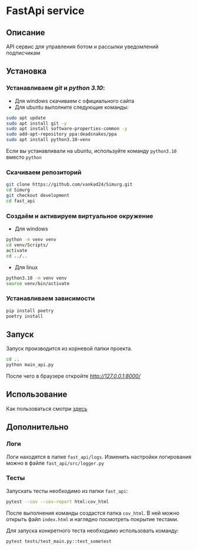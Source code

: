 # FastApi service
## Описание
API сервис для управления ботом и рассылки уведомлений подписчикам
## Установка
### Устанавливаем *git* и *python 3.10*:
- Для windows скачиваем с официального сайта
- Для ubuntu выполните следующие команды:
```bash
sudo apt update
sudo apt install git -y
sudo apt install software-properties-common -y
sudo add-apt-repository ppa:deadsnakes/ppa
sudo apt install python3.10-venv
```
Если вы устанавливали на ubuntu, используйте команду `python3.10` вместо `python`


### Скачиваем репозиторий
```bash
git clone https://github.com/vankad24/Simurg.git
cd Simurg
git checkout development
cd fast_api
```

### Создаём и активируем виртуальное окружение
- Для windows
```bash
python -m venv venv
cd venv/Scripts/
activate
cd ../..
```
- Для linux
```bash
python3.10 -m venv venv
source venv/bin/activate
```

### Устанавливаем зависимости
```bash
pip install poetry
poetry install
```

## Запуск
Запуск производится из корневой папки проекта.
```bash
cd ..
python main_api.py
```
 
После чего в браузере откройте
*http://127.0.0.1:8000/*

## Использование
Как пользоваться смотри [здесь](/README.md#Использование)

## Дополнительно
### Логи
Логи находятся в папке `fast_api/logs`. Изменить настройки логирования можно в файле `fast_api/src/logger.py` 

### Тесты
Запускать тесты необходимо из папки `fast_api`:
```bash
pytest --cov --cov-report html:cov_html
```
После выполнения команды создастся папка `cov_html`. В ней можно открыть файл `index.html` и наглядно посмотреть покрытие тестами. 

Для запуска конкретного теста необходимо использовать команду:
```bash
pytest tests/test_main.py::test_sometest
```